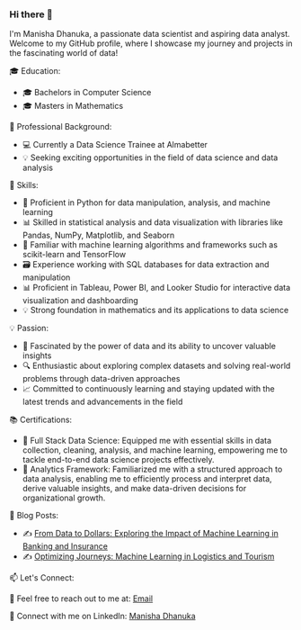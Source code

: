 ### Hi there 👋

<!--
**manisha-dhanuka/manisha-dhanuka** is a ✨ _special_ ✨ repository because its `README.md` (this file) appears on your GitHub profile.

Here are some ideas to get you started:

- 🔭 I’m currently working on ...
- 🌱 I’m currently learning ...
- 👯 I’m looking to collaborate on ...
- 🤔 I’m looking for help with ...
- 💬 Ask me about ...
- 📫 How to reach me: ...
- 😄 Pronouns: ...
- ⚡ Fun fact: ...
-->

I'm Manisha Dhanuka, a passionate data scientist and aspiring data analyst. Welcome to my GitHub profile, where I showcase my journey and projects in the fascinating world of data!

🎓 Education:

 * 🎓 Bachelors in Computer Science
 * 🎓 Masters in Mathematics
 
💼 Professional Background:

* 💻 Currently a Data Science Trainee at Almabetter
* 💡 Seeking exciting opportunities in the field of data science and data analysis

🔭 Skills:

* 🐍 Proficient in Python for data manipulation, analysis, and machine learning
* 📊 Skilled in statistical analysis and data visualization with libraries like Pandas, NumPy, Matplotlib, and Seaborn
* 🤖 Familiar with machine learning algorithms and frameworks such as scikit-learn and TensorFlow
* 🗃️ Experience working with SQL databases for data extraction and manipulation
* 📊 Proficient in Tableau, Power BI, and Looker Studio for interactive data visualization and dashboarding
* 💡 Strong foundation in mathematics and its applications to data science

💡 Passion:

* 🌟 Fascinated by the power of data and its ability to uncover valuable insights
* 🔍 Enthusiastic about exploring complex datasets and solving real-world problems through data-driven approaches
* 📈 Committed to continuously learning and staying updated with the latest trends and advancements in the field

📚 Certifications:

* 📜 Full Stack Data Science: Equipped me with essential skills in data collection, cleaning, analysis, and machine learning, empowering me to tackle end-to-end data science projects effectively.
* 📜 Analytics Framework:  Familiarized me with a structured approach to data analysis, enabling me to efficiently process and interpret data, derive valuable insights, and make data-driven decisions for organizational growth.

📝 Blog Posts:

* ✍️ [From Data to Dollars: Exploring the Impact of Machine Learning in Banking and Insurance](https://medium.com/@manishadhanuka5135/from-data-to-dollars-exploring-the-impact-of-machine-learning-in-banking-and-insurance-fd07640b33de)
* ✍️ [Optimizing Journeys: Machine Learning in Logistics and Tourism](https://medium.com/@manishadhanuka5135/optimizing-journeys-machine-learning-in-logistics-and-tourism-b44333ea4224)

📫 Let's Connect:

📧 Feel free to reach out to me at: [Email](manishadhanuka5135@gmail.com)

💼 Connect with me on LinkedIn: [Manisha Dhanuka](www.linkedin.com/in/manisha-dhanuka)

